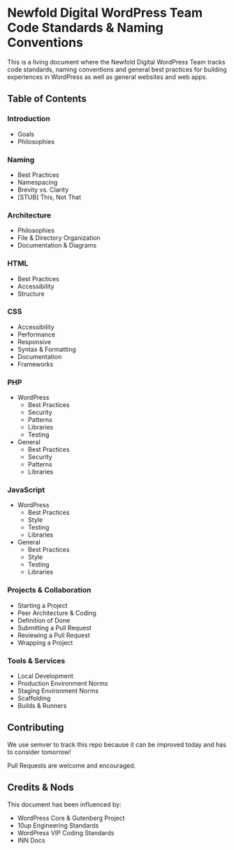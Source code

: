 # Newfold Digital WordPress Team Code Standards & Naming Conventions

This is a living document where the Newfold Digital WordPress Team tracks code standards, naming conventions and general best practices for building experiences in WordPress as well as general websites and web apps.

## Table of Contents

### Introduction
* Goals
* Philosophies

### Naming
* Best Practices
* Namespacing
* Brevity vs. Clarity
* [STUB] This, Not That

### Architecture
* Philosophies
* File & Directory Organization
* Documentation & Diagrams

### HTML
* Best Practices
* Accessibility
* Structure

### CSS
* Accessibility
* Performance
* Responsive
* Syntax & Formatting
* Documentation
* Frameworks

### PHP
* WordPress
    * Best Practices
    * Security
    * Patterns
    * Libraries
    * Testing
* General
    * Best Practices
    * Security
    * Patterns
    * Libraries

### JavaScript
* WordPress
    * Best Practices
    * Style
    * Testing
    * Libraries
* General
    * Best Practices
    * Style
    * Testing
    * Libraries

### Projects & Collaboration
* Starting a Project
* Peer Architecture & Coding
* Definition of Done
* Submitting a Pull Request
* Reviewing a Pull Request
* Wrapping a Project

### Tools & Services
* Local Development
* Production Environment Norms
* Staging Environment Norms
* Scaffolding
* Builds & Runners


## Contributing

We use semver to track this repo because it can be improved today and has to consider tomorrow!

Pull Requests are welcome and encouraged.

## Credits & Nods

This document has been influenced by:
* WordPress Core & Gutenberg Project
* 10up Engineering Standards
* WordPress VIP Coding Standards
* INN Docs